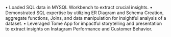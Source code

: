 • Loaded SQL data in MYSQL Workbench to extract crucial insights. • Demonstrated SQL expertise by utilizing ER Diagram and Schema Creation, aggregate functions, Joins, and data manipulation for insightful analysis of a dataset. • Leveraged Tome App for impactful storytelling and presentation to extract insights on Instagram Performance and Customer Behavior.
